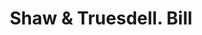 ---
doi: 10.7916/D81N9C53
date_other: '1890'
date_other_textual: 1890-1899
form: printed ephemera
genre:
- Invoices
name:
- Shaw & Truesdell
object_in_context_url: https://biggert.cul.columbia.edu/items/view/ave_biggert_00866
subject_hierarchical_geographic:
- New York, New York, United States
subject_name:
- Shaw & Truesdell
title: Shaw & Truesdell. Bill
sort_title: Shaw & Truesdell. Bill
call_number: ave_biggert_00866
coordinates:
- 40.69277777777778,-73.99027777777778
pid: ave_biggert_00866
identifiers: ave_biggert_00866
canvas_id: ldpd:396138
permalink: "/items/ave_biggert_00866/"
layout: iiif-image-page
---